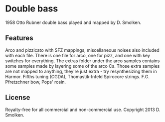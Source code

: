 # Double bass

1958 Otto Rubner double bass played and mapped by D. Smolken.

## Features

Arco and pizzicato with SFZ mappings, miscellaneous noises also included with each file.
There is one file for arco, one for pizz, and one with key switches for everything.
The extras folder under the arco samples contains some samples made by layering some of the arco Cs.
Those extra samples are not mapped to anything, they're just extra - try resynthesizing them in Harmor.
Fifths tuning (CGDA), Thomastik-Infeld Spirocore strings. F.G. Pfretzchner bow, Pops' rosin.

## License

Royalty-free for all commercial and non-commercial use.
Copyright 2013 D. Smolken.
